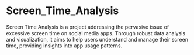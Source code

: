 # Screen_Time_Analysis
Screen Time Analysis is a project addressing the pervasive issue of excessive screen time on social media apps. Through robust data analysis and visualization, it aims to help users understand and manage their screen time, providing insights into app usage patterns. 
